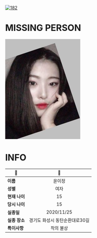 [![182](https://img.shields.io/badge/%EC%8B%A4%EC%A2%85%EC%8B%A0%EA%B3%A0%EB%8A%94%20%EA%B5%AD%EB%B2%88%EC%97%86%EC%9D%B4-182-blue)](http://safe182.go.kr/index.do)

# MISSING PERSON

<img src="./missing_person.jpg">

# INFO

|🔑|💎|
|--|:--:|
|**이름**|윤이정|
|**성별**|여자|
|**현재 나이**|15|
|**당시 나이**|15|
|**실종일**|2020/11/25|
|**실종 장소**|경기도 화성시 동탄순환대로30길 |
|**특이사항**|착의 불상|
